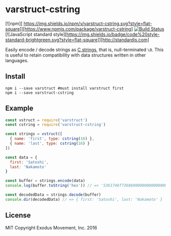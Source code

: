 varstruct-cstring
=================

[![npm][ https://img.shields.io/npm/v/varstruct-cstring.svg?style=flat-square]][https://www.npmjs.com/package/varstruct-cstring]
[![Build Status](https://travis-ci.org/ExodusMovement/varstruct-cstring.svg?branch=master)](https://travis-ci.org/ExodusMovement/varstruct-cstring)
[![JavaScript standard style][https://img.shields.io/badge/code%20style-standard-brightgreen.svg?style=flat-square]][http://standardjs.com]

Easily encode / decode strings as [C strings](https://en.wikibooks.org/wiki/C_Programming/Strings), that is, null-terminated `\0`.
This is useful to retain compatibility with data structures written in other languages.


Install
-------

    npm i --save varstruct #must install varstruct first
    npm i --save varstruct-cstring


Example
-------

```js
const vstruct = require('varstruct')
const cstring = require('varstruct-cstring')

const strings = vstruct([
  { name: 'first', type: cstring(16) },
  { name: 'last', type: cstring(16) }
])

const data = {
  first: 'Satoshi',
  last: 'Nakamoto'
}

const buffer = strings.encode(data)
console.log(buffer.toString('hex')) // => '5361746f7368690000000000000000004e616b616d6f746f0000000000000000'

const decodedData = strings.decode(buffer)
console.dir(decodedData) // => { first: 'Satoshi', last: 'Nakamoto' }
```


License
-------

MIT Copyright Exodus Movement, Inc. 2016
